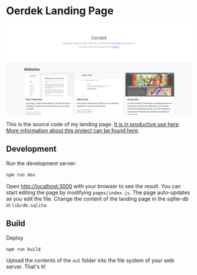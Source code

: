# Oerdek Landing Page

![Landing Page](/docs/landingpage.png?raw=true "Landing Page Preview")

This is the source code of my landing page. [It is in productive use here](https://oerdek.com).
[More information about this project can be found here](https://nextjs.org/).

## Development

Run the development server:

```bash
npm run dev
```

Open [http://localhost:3000](http://localhost:3000) with your browser to see the result. You can start editing the page by modifying `pages/index.js`. The page auto-updates as you edit the file. Change the content of the landing page in the sqlite-db in `lib/db.sqlite`.

## Build

Deploy
```bash
npm run build
```

Upload the contents of the `out` folder into the file system of your web server. That's it!

